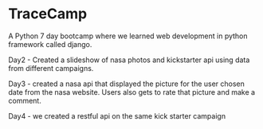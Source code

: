 # TraceCamp

A Python 7 day bootcamp where we learned web development in python framework called django.

Day2 - Created a slideshow of nasa photos and kickstarter api using data from different campaigns.

Day3 - created a nasa api that displayed the picture for the user chosen date from the nasa website. 
        Users also gets to rate that picture and make a comment.
        
Day4 - we created a restful api on the same kick starter campaign
